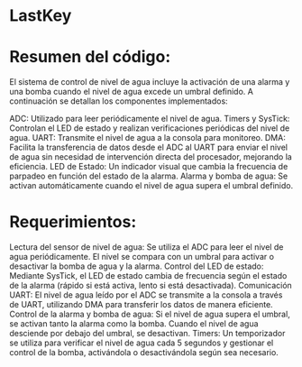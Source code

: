# LastKey
# Resumen del código:
El sistema de control de nivel de agua incluye la activación de una alarma y una bomba cuando el nivel de agua excede un umbral definido. A continuación se detallan los componentes implementados:

ADC: Utilizado para leer periódicamente el nivel de agua.
Timers y SysTick: Controlan el LED de estado y realizan verificaciones periódicas del nivel de agua.
UART: Transmite el nivel de agua a la consola para monitoreo.
DMA: Facilita la transferencia de datos desde el ADC al UART para enviar el nivel de agua sin necesidad de intervención directa del procesador, mejorando la eficiencia.
LED de Estado: Un indicador visual que cambia la frecuencia de parpadeo en función del estado de la alarma.
Alarma y bomba de agua: Se activan automáticamente cuando el nivel de agua supera el umbral definido.

# Requerimientos:
Lectura del sensor de nivel de agua: Se utiliza el ADC para leer el nivel de agua periódicamente. El nivel se compara con un umbral para activar o desactivar la bomba de agua y la alarma.
Control del LED de estado: Mediante SysTick, el LED de estado cambia de frecuencia según el estado de la alarma (rápido si está activa, lento si está desactivada).
Comunicación UART: El nivel de agua leído por el ADC se transmite a la consola a través de UART, utilizando DMA para transferir los datos de manera eficiente.
Control de la alarma y bomba de agua: Si el nivel de agua supera el umbral, se activan tanto la alarma como la bomba. Cuando el nivel de agua desciende por debajo del umbral, se desactivan.
Timers: Un temporizador se utiliza para verificar el nivel de agua cada 5 segundos y gestionar el control de la bomba, activándola o desactivándola según sea necesario.
